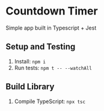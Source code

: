 # Countdown Timer

Simple app built in Typescript + Jest

## Setup and Testing

1. Install: `npm i`
2. Run tests: `npm t -- --watchAll`

## Build Library

1. Compile TypeScript: `npx tsc`

